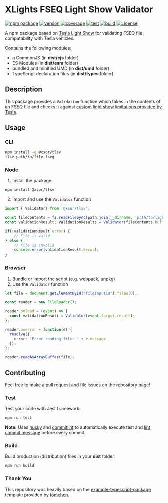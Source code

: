 # XLights FSEQ Light Show Validator

[![npm package](https://img.shields.io/badge/npm%20i-@xsor/tlsv-brightgreen)](https://www.npmjs.com/package/@xsor/tlsv) 
[![version](https://img.shields.io/npm/v/@xsor/tlsv)](https://github.com/xsorifc28/tlsv/releases)
[![coverage](https://img.shields.io/codecov/c/github/xsorifc28/tlsv)](https://app.codecov.io/gh/xsorifc28/tlsv)
[![test](https://img.shields.io/github/workflow/status/xsorifc28/tlsv/Test?label=tests)](https://github.com/xsorifc28/tlsv/actions/workflows/test.yml)
[![build](https://img.shields.io/github/workflow/status/xsorifc28/tlsv/Release%20&%20Publish)](https://github.com/xsorifc28/tlsv/actions/workflows/publish.yml)
[![License](https://img.shields.io/github/license/xsorifc28/tlsv)](https://github.com/xsorifc28/tlsv/blob/main/LICENSE)

A npm package based on [Tesla Light Show](https://github.com/teslamotors/light-show) for validating FSEQ file compatability with Tesla vehicles.

Contains the following modules:
- a CommonJS (in **dist/cjs** folder)
- ES Modules (in **dist/esm** folder)
- bundled and minified UMD (in **dist/umd** folder)
- TypeScript declaration files (in **dist/types** folder)

## Description

This package provides a `Validation` function which takes in the contents of an FSEQ file and checks it against [custom light show limitations provided by Tesla](https://github.com/teslamotors/light-show#general-limitations-of-custom-shows).

## Usage 

### CLI
```bash
npm install -g @xsor/tlsv
tlsv path/to/file.fseq
```

### Node

1. Install the package:
```bash
npm install @xsor/tlsv
```
2. Import and use the `Validator` function
```js
import { Validator} from '@xsor/tlsv';

const fileContents = fs.readFileSync(path.join(__dirname, 'path/to/lightshow.fseq'));
const validationResult: ValidationResults = Validator(fileContents.buffer);

if(!validationResult.error) {
    // File is valid
} else {
    // File is invalid
    console.error(validationResult.error);
}
```

### Browser
1. Bundle or import the script (e.g. webpack, unpkg)
2. Use the `Validator` function
```js
let file = document.getElementById('fileInputId').files[0];

const reader = new FileReader();

reader.onload = (event) => {
  const validationResult = Validator(event.target.result);
};

reader.onerror = function(e) {
  resolve({
    error: 'Error reading file: ' + e.message
  });
};

reader.readAsArrayBuffer(file);
```
## Contributing

Feel free to make a pull request and file issues on the repository page!

### Test

Test your code with Jest framework:

```bash
npm run test
```

**Note:** Uses [husky](https://typicode.github.io/husky/) and [commitlint](https://commitlint.js.org/) to automatically execute test and [lint commit message](https://www.conventionalcommits.org/) before every commit.

### Build

Build production (distribution) files in your **dist** folder:

```bash
npm run build
```


### Thank You

This repository was heavily based on the [example-typescript-package](https://github.com/tomchen/example-typescript-package) template provided by [tomchen](https://github.com/tomchen).
